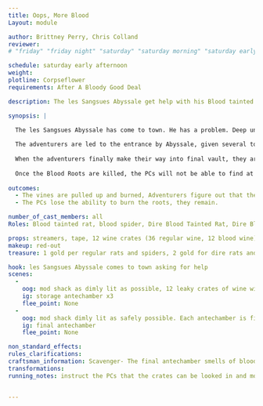 ```yaml
---
title: Oops, More Blood
Layout: module

author: Brittney Perry, Chris Colland
reviewer: 
# "friday" "friday night" "saturday" "saturday morning" "saturday early afternoon" "saturday early evening" "saturday night" "reaction" "tavern setup" "townsfolk" "randoms"

schedule: saturday early afternoon
weight: 
plotline: Corpseflower
requirements: After A Bloody Good Deal

description: The les Sangsues Abyssale get help with his Blood tainted vines that he used to make the wine for the town. 

synopsis: |

  The les Sangsues Abyssale has come to town. He has a problem. Deep underground, in his aging vaults, a red, tentacle like, violent vine has grown through the walls. Unfortunately, he is unable to take care of the problem himself, and is seeking help from the adventurers in town, and will first try to get help for free but will eventually offer to pay for the help.   
  
  The adventurers are led to the entrance by Abyssale, given several torches, and told to make their way into the deepest part of the aging vault. The vines are growing out of the wall in that area. The torches can not be sat down, and must be carried at all times. If the torch hits the ground, it will go out. The torches are to burn the vines. As the PCs make their way deeper, they meet more and bigger blood tainted rats and spiders. Antechamber level 1 is Blood Spiders and Blood Tainted Rats (5 spawns each), level 2 is Blood Spiders and Dire Blood Tainted Rats (5 spiders, 10 rats), and level 3 is Dire Blood Spiders and Dire Blood Tainted Rats (10 spiders and 15 rats) 
  
  When the adventurers finally make their way into final vault, they are met with the blood roots. These blood roots are tied with a length of rope duct taped to the floor in front of the 'roots' on the wall (red streamers). The Blood Roots, when beaten down, will respawn on a count of 15, where ever they dropped. When the root behind them is pulled up, the blood root npcs in front of that root will migrate to an intact root on the wall, and so on until all the roots are killed and the blood roots can't respawn anymore. 
  
  Once the Blood Roots are killed, the PCs will not be able to find at les Sangsues Abyssale at the entrance to get paid.
  
outcomes: 
  - The vines are pulled up and burned, Adventurers figure out that they have been drinking, and get stiffed on payment
  - The PCs lose the ability to burn the roots, they remain.  

number_of_cast_members: all
Roles: Blood tainted rat, blood spider, Dire Blood Tainted Rat, Dire Blood Spider, Sanguine Root, 

props: streamers, tape, 12 wine crates (36 regular wine, 12 blood wine) fake torches, speaker, sound effect-rat squeaks
makeup: red-out
treasure: 1 gold per regular rats and spiders, 2 gold for dire rats and spiders, potions and components in crates

hook: les Sangsues Abyssale comes to town asking for help
scenes: 
  - 
    oog: mod shack as dimly lit as possible, 12 leaky crates of wine with varying descriptions in each crate. 
    ig: storage antechamber x3
    flee_point: None
  - 
    oog: mod shack dimly lit as safely possible. Each antechamber is filled with crates of various wines. The final chamber has 12 crates of blood wine.
    ig: final antechamber
    flee_point: None

non_standard_effects: 
rules_clarifications: 
craftsman_information: Scavenger- The final antechamber smells of blood.
transformations: 
running_notes: instruct the PCs that the crates can be looked in and moved, that there may be treasure or goodies in the crates.


---
```

